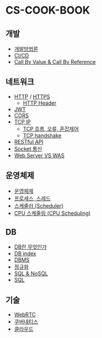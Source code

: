 # CS-COOK-BOOK
## 개발
- [개발방법론](개발/개발방법론.md)
- [CI/CD](개발/CI-CD.md)
- [Call By Value & Call By Reference](개발/Call%20By%20Value%20&%20Call%20By%20Reference.md)

## 네트워크
- [HTTP](네트워크/HTTP.md) / [HTTPS](네트워크/HTTPS.md)
	- [HTTP Header](네트워크/HTTP%20Header.md)
- [JWT](네트워크/JWT.md)
- [CORS](네트워크/CORS.md)
- [TCP IP](네트워크/TCP%20IP.md)
	- [TCP 흐름, 오류, 혼잡제어](네트워크/TCP%20흐름,%20오류,%20혼잡제어.md)
	- [TCP handshake](네트워크/TCP%20handshake.md)
- [RESTful API](네트워크/RESTful%20API.md)
- [Socket 통신](네트워크/Socket%20통신.md)
- [Web Server VS WAS](네트워크/Web%20Server%20VS%20WAS.md)

## 운영체제
- [운영체제](운영체제/운영체제.md)
- [프로세스, 스레드](운영체제/프로세스,%20스레드.md)
- [스케줄러 (Scheduler)](운영체제/스케줄러%20(Scheduler).md)
- [CPU 스케줄링 (CPU Scheduling)](운영체제/CPU%20스케줄링%20(CPU%20Scheduling).md)

## DB
- [DB란 무엇인가](DB/DB란%20무엇인가.md)
- [DB index](DB/DB%20index.md)
- [DBMS](DB/DBMS.md)
- [정규화](DB/정규화(Normalization).md)
- [SQL & NoSQL](DB/SQL%20&%20NoSQL.md)
- [SQL](DB/SQL.md)

## 기술
- [WebRTC](기술/WebRTC.md)
- [쿠버네티스](기술/쿠버네티스.md)
- [클라우드](기술/클라우드.md)
